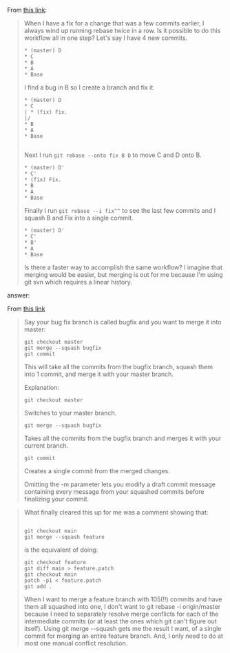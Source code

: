 From [this link](https://stackoverflow.com/questions/3251011/can-i-rebase-and-squash-commits-at-the-same-time):

> When I have a fix for a change that was a few commits earlier, I always wind up running rebase twice in a row. Is it possible to do this workflow all in one step? Let's say I have 4 new commits.
> 
> ```
> * (master) D
> * C
> * B
> * A
> * Base
> 
> ```
> 
> I find a bug in B so I create a branch and fix it.
> 
> ```
> * (master) D
> * C
> | * (fix) Fix.
> |/  
> * B
> * A
> * Base
> 
> 
> ```
> Next I run `git rebase --onto fix B D` to move C and D onto B.
> 
> ```
> * (master) D'
> * C'
> * (fix) Fix.
> * B
> * A
> * Base
> 
> ```
> 
> Finally I run `git rebase --i fix^^` to see the last few commits and I squash B and Fix into a single commit.
> 
> ```
> * (master) D'
> * C'
> * B'
> * A
> * Base
> 
> ```
> 
> Is there a faster way to accomplish the same workflow? I imagine that merging would be easier, but merging is out for me because I'm using git svn which requires a linear history.

answer:




From [this link](https://stackoverflow.com/questions/5308816/how-to-use-git-merge-squash)

> Say your bug fix branch is called bugfix and you want to merge it into master:
> 
> ```
> git checkout master
> git merge --squash bugfix
> git commit
> ```
> This will take all the commits from the bugfix branch, squash them into 1 commit, and merge it with your master branch.
> 
> Explanation:
> 
> ```
> git checkout master
> ```
> Switches to your master branch.
> 
> ```
> git merge --squash bugfix
> ```
> Takes all the commits from the bugfix branch and merges it with your current branch.
> 
> ```
> git commit
> ```
> Creates a single commit from the merged changes.
> 
> Omitting the -m parameter lets you modify a draft commit message containing every message from your squashed commits before finalizing your commit.

> What finally cleared this up for me was a comment showing that:
> 
> ```
> 
> git checkout main
> git merge --squash feature
> 
> ```
> is the equivalent of doing:
> 
> ```
> git checkout feature
> git diff main > feature.patch
> git checkout main
> patch -p1 < feature.patch
> git add .
> 
> ```
> When I want to merge a feature branch with 105(!!) commits and have them all squashed into one, I don't want to git rebase -i origin/master because I need to separately resolve merge conflicts for each of the intermediate commits (or at least the ones which git can't figure out itself). Using git merge --squash gets me the result I want, of a single commit for merging an entire feature branch. And, I only need to do at most one manual conflict resolution.

